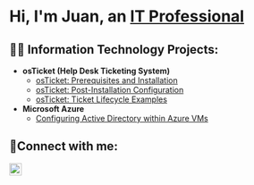 <h1>Hi, I'm Juan, an <a href="https://www.linkedin.com/in/juan-sabala-611722246/">IT Professional</a></h1>

<h2>👨‍💻 Information Technology Projects:</h2>

- <b>osTicket (Help Desk Ticketing System)</b>
  - [osTicket: Prerequisites and Installation](https://github.com/jsabala25/osticket-prereqs/tree/main)
  - [osTicket: Post-Installation Configuration](https://github.com/jsabala25/osticket-postinstal)
  - [osTicket: Ticket Lifecycle Examples](https://github.com/jsabala25/osticket-ticketlifecycle/tree/main)
- <b>Microsoft Azure</b>
  - [Configuring Active Directory within Azure VMs](https://github.com/joshmadakorcc/configure-ad)

<h2>🤳Connect with me:</h2>

[<img align="left" alt="Josh | LinkedIn" width="22px" src="https://cdn.jsdelivr.net/npm/simple-icons@v3/icons/linkedin.svg" />][linkedin]

[linkedin]: https://www.linkedin.com/in/juan-sabala-611722246/
